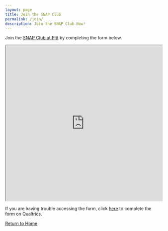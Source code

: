 ```yaml
---
layout: page
title: Join the SNAP Club
permalink: /join/
description: Join the SNAP Club Now!
---
```


Join the [SNAP Club at Pitt]({{site.url}}/projects#the-snap-club) by completing the form below.
<div class="embed-responsive text-center">
  <iframe
    width="100%"
    height="500px"
    src="https://pitt.co1.qualtrics.com/jfe/form/SV_2f5z6imgyfX1pD8"
  ></iframe>
</div>

If you are having trouble accessing the form, click
[here](https://pitt.co1.qualtrics.com/jfe/form/SV_2f5z6imgyfX1pD8) to complete
the form on Qualtrics.

<a class="btn btn-primary" href="{{ site.url }}">Return to Home</a>
